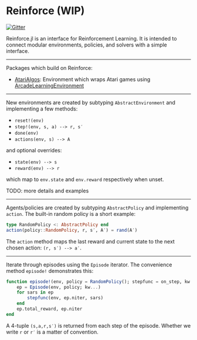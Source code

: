 # Reinforce (WIP)

[![Gitter](https://badges.gitter.im/reinforcejl/Lobby.svg)](https://gitter.im/reinforcejl/Lobby?utm_source=badge&utm_medium=badge&utm_campaign=pr-badge)

Reinforce.jl is an interface for Reinforcement Learning.  It is intended to connect modular environments, policies, and solvers with a simple interface.

---

Packages which build on Reinforce:

- [AtariAlgos](https://github.com/tbreloff/AtariAlgos.jl): Environment which wraps Atari games using [ArcadeLearningEnvironment](https://github.com/nowozin/ArcadeLearningEnvironment.jl)

---

New environments are created by subtyping `AbstractEnvironment` and implementing a few methods:

- `reset!(env)`
- `step!(env, s, a) --> r, s′`
- `done(env)`
- `actions(env, s) --> A`

and optional overrides:

- `state(env) --> s`
- `reward(env) --> r`

which map to `env.state` and `env.reward` respectively when unset.

TODO: more details and examples

---

Agents/policies are created by subtyping `AbstractPolicy` and implementing `action`.  The built-in random policy is a short example:

```julia
type RandomPolicy <: AbstractPolicy end
action(policy::RandomPolicy, r, s′, A′) = rand(A′)
```

The `action` method maps the last reward and current state to the next chosen action: `(r, s′) --> a′`.

---

Iterate through episodes using the `Episode` iterator.  The convenience method `episode!` demonstrates this:

```julia
function episode!(env, policy = RandomPolicy(); stepfunc = on_step, kw...)
	ep = Episode(env, policy; kw...)
	for sars in ep
		stepfunc(env, ep.niter, sars)
	end
	ep.total_reward, ep.niter
end
```

A 4-tuple `(s,a,r,s′)` is returned from each step of the episode.  Whether we write `r` or `r′` is a matter of convention.
